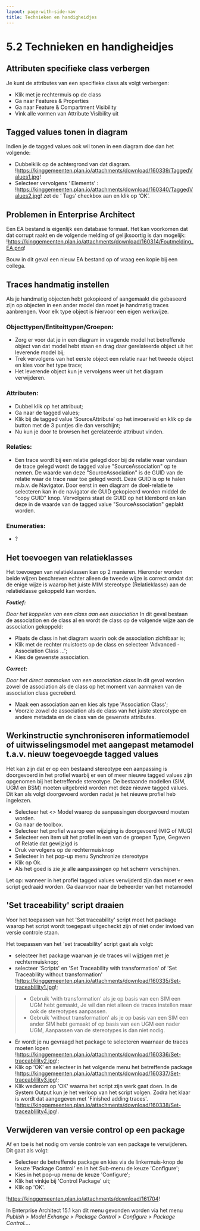 ```yaml
---
layout: page-with-side-nav
title: Technieken en handigheidjes
---
```

# 5.2 Technieken en handigheidjes

## Attributen specifieke class verbergen

Je kunt de attributes van een specifieke class als volgt verbergen:
- Klik met je rechtermuis op de class
- Ga naar Features & Properties
- Ga naar Feature & Compartment Visibility
- Vink alle vormen van Attribute  Visibility uit

## Tagged values tonen in diagram

Indien je de tagged values ook wil tonen in een diagram doe dan het volgende:

- Dubbelklik op de achtergrond van dat diagram.
!https://kinggemeenten.plan.io/attachments/download/160339/TaggedValues1.jpg!
- Selecteer vervolgens ‘ Elements’ :
!https://kinggemeenten.plan.io/attachments/download/160340/TaggedValues2.jpg!
zet de ‘ Tags’ checkbox aan en klik op ‘OK’.

## Problemen in Enterprise Architect

Een EA bestand is eigenlijk een database formaat. Het kan voorkomen dat dat corrupt raakt en de volgende melding of gelijksoortig is dan mogelijk:
!https://kinggemeenten.plan.io/attachments/download/160314/Foutmelding_EA.png!

Bouw in dit geval een nieuw EA bestand op of vraag een kopie bij een collega.

## Traces handmatig instellen

Als je handmatig objecten hebt gekopieerd of aangemaakt die gebaseerd zijn op objecten in een ander model dan moet je handmatig traces aanbrengen. Voor elk type object is hiervoor een eigen werkwijze.

### Objecttypen/Entiteittypen/Groepen:

- Zorg er voor dat je in een diagram in vragende model het betreffende object van dat model hebt staan en drag daar gerelateerde object uit het leverende model bij;
- Trek vervolgens van het eerste object een relatie naar het tweede object en kies voor het type trace;
- Het leverende object kun je vervolgens weer uit het diagram verwijderen.

### Attributen:

- Dubbel klik op het attribuut;
- Ga naar de tagged values;
- Klik bij de tagged value ‘SourceAttribute’ op het invoerveld en klik op de button met de 3 puntjes die dan verschijnt;
- Nu kun je door te browsen het gerelateerde attribuut vinden.

### Relaties:

- Een trace wordt bij een relatie gelegd door bij de relatie waar vandaan de trace gelegd wordt de tagged value "SourceAssociation" op te nemen. De waarde van deze "SourceAssociation" is de GUID van de relatie waar de trace naar toe gelegd wordt. Deze GUID is op te halen m.b.v. de Navigator. Door eerst in een diagram de doel-relatie te selecteren kan in de navigator de GUID gekopieerd worden middel de "copy GUID" knop. Vervolgens staat de GUID op het klembord en kan deze in de waarde van de tagged value "SourceAssociation" geplakt worden.

### Enumeraties:

- ?

## Het toevoegen van relatieklasses

Het toevoegen van relatieklassen kan op 2 manieren. Hieronder worden beide wijzen beschreven echter alleen de tweede wijze is correct omdat dat de enige wijze is waarop het juiste MIM stereotype (Relatieklasse) aan de relatieklasse gekoppeld kan worden.

_**Foutief:**_

*Door het koppelen van een class aan een association*
In dit geval bestaan de association en de class al en wordt de class op de volgende wijze aan de association gekoppeld:
- Plaats de class in het diagram waarin ook de association zichtbaar is;
- Klik met de rechter muistoets op de class en selecteer 'Advanced - Association Class ...';
- Kies de gewenste association.

_**Correct:**_

*Door het direct aanmaken van een association class*
In dit geval worden zowel de association als de class op het moment van aanmaken van de association class gecreëerd.
- Maak een association aan en kies als type 'Association Class';
- Voorzie zowel de association als de class van het juiste stereotype en andere metadata en de class van de gewenste attributes.


## Werkinstructie synchroniseren informatiemodel of uitwisselingsmodel met aangepast metamodel t.a.v. nieuw toegevoegde tagged values


Het kan zijn dat er op een bestaand stereotype een aanpassing is doorgevoerd in het profiel waarbij er een of meer nieuwe tagged values zijn opgenomen bij het betreffende stereotype. De bestaande modellen (SIM, UGM en BSM) moeten uitgebreid worden met deze nieuwe tagged values. Dit kan als volgt doorgevoerd worden nadat je het nieuwe profiel heb ingelezen.
- Selecteer het <<domain>> Model waarop de aanpassingen doorgevoerd moeten worden.
- Ga naar de toolbox.
- Selecteer het profiel waarop een wijziging is doorgevoerd (MIG of MUG)
- Selecteer een item uit het profiel in een van de groepen Type, Gegeven of Relatie dat gewijzigd is
- Druk vervolgens op de rechtermuisknop
- Selecteer in het pop-up menu Synchronize stereotype
- Klik op Ok.
- Als het goed is zie je alle aanpassingen op het scherm verschijnen.

Let op: wanneer in het profiel tagged values verwijderd zijn dan moet er een script gedraaid worden. Ga daarvoor naar de beheerder van het metamodel

## 'Set traceability' script draaien

Voor het toepassen van het 'Set traceability' script moet het package waarop het script wordt toegepast uitgecheckt zijn of niet onder invloed van versie controle staan.

Het toepassen van het 'set traceability' script gaat als volgt:
- selecteer het package waarvan je de traces wil wijzigen met je rechtermuisknop;
- selecteer 'Scripts' en 'Set Traceability with transformation' of 'Set Traceability without transformation'
!https://kinggemeenten.plan.io/attachments/download/160335/Set-traceablility1.jpg!;

>* Gebruik 'with transformation' als je op basis van een SIM een UGM hebt gemaakt, Je wil dan niet alleen de traces instellen maar ook de stereotypes aanpassen.
>* Gebruik 'without transformation' als je op basis van een SIM een ander SIM hebt gemaakt of op basis van een UGM een nader UGM, Aanpassen van de stereotypes is dan niet nodig.

- Er wordt je nu gevraagd het package te selecteren waarnaar de traces moeten lopen
!https://kinggemeenten.plan.io/attachments/download/160336/Set-traceablility2.jpg!;
- Klik op 'OK' en selecteer in het volgende menu het betreffende package
!https://kinggemeenten.plan.io/attachments/download/160337/Set-traceablility3.jpg!;
- Klik wederom op 'OK' waarna het script zijn werk gaat doen. In de System Output kun je het verloop van het script volgen. Zodra het klaar is wordt dat aangegeven met 'Finished adding traces'.
!https://kinggemeenten.plan.io/attachments/download/160338/Set-traceablility4.jpg!.

## Verwijderen van versie control op een package

Af en toe is het nodig om versie controle van een package te verwijderen. Dit gaat als volgt:

- Selecteer de betreffende package en kies via de linkermuis-knop de keuze 'Package Control'  en in het Sub-menu de keuze 'Configure';
- Kies in het pop-up menu de keuze 'Configure';
- Klik het vinkje bij 'Control Package' uit;
- Klik op 'OK'.

!https://kinggemeenten.plan.io/attachments/download/161704!

In Enterprise Architect 15.1 kan dit menu gevonden worden via het menu *Publish > Model Exhange > Package Control > Configure > Package Control...*.
